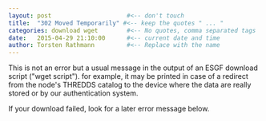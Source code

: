 ```yaml
---
layout: post                     #<-- don't touch
title:  "302 Moved Temporarily" #<-- keep the quotes " ... "
categories: download wget        #<-- No quotes, comma separated tags
date:   2015-04-29 21:10:00      #<-- current date and time
author: Torsten Rathmann         #<-- Replace with the name
---
```


This is not an error but a usual message in the output of an ESGF download script ("wget script"). for example, it may be printed in case of a redirect from the node's THREDDS catalog to the device where the data are really stored or by our authentication system.

If your download failed, look for a later error message below.
